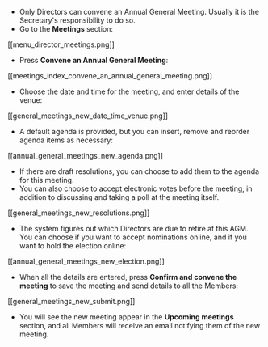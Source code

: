 * Only Directors can convene an Annual General Meeting. Usually it is the Secretary's responsibility to do so.
* Go to the **Meetings** section:

[[menu_director_meetings.png]]

* Press **Convene an Annual General Meeting**:

[[meetings_index_convene_an_annual_general_meeting.png]]

* Choose the date and time for the meeting, and enter details of the venue:

[[general_meetings_new_date_time_venue.png]]

* A default agenda is provided, but you can insert, remove and reorder agenda items as necessary:

[[annual_general_meetings_new_agenda.png]]

* If there are draft resolutions, you can choose to add them to the agenda for this meeting.
* You can also choose to accept electronic votes before the meeting, in addition to discussing and taking a poll at the meeting itself.

[[general_meetings_new_resolutions.png]]

* The system figures out which Directors are due to retire at this AGM. You can choose if you want to accept nominations online, and if you want to hold the election online:

[[annual_general_meetings_new_election.png]]

* When all the details are entered, press **Confirm and convene the meeting** to save the meeting and send details to all the Members:

[[general_meetings_new_submit.png]]

* You will see the new meeting appear in the **Upcoming meetings** section, and all Members will receive an email notifying them of the new meeting.